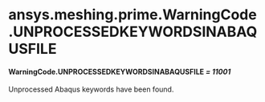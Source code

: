 # ansys.meshing.prime.WarningCode.UNPROCESSEDKEYWORDSINABAQUSFILE



#### WarningCode.UNPROCESSEDKEYWORDSINABAQUSFILE *= 11001*

Unprocessed Abaqus keywords have been found.

<!-- !! processed by numpydoc !! -->

